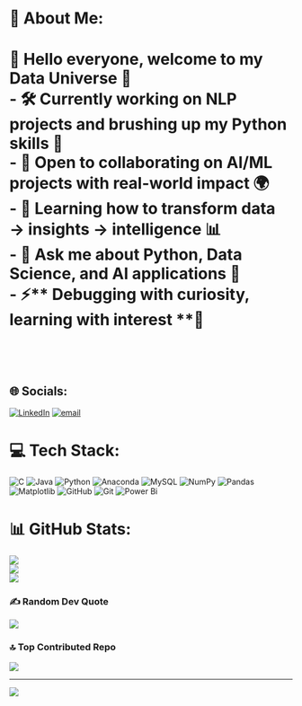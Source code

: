 # 💫 About Me:
# 👋 Hello everyone, welcome to my Data Universe 🌌  <br>- 🛠️ Currently working on **NLP projects** and brushing up my **Python skills** 🐍  <br>- 🤝 Open to collaborating on **AI/ML projects with real-world impact** 🌍  <br>- 🌱 Learning how to transform **data → insights → intelligence** 📊  <br>- 💬 Ask me about **Python, Data Science, and AI applications** 🤖  <br>- ⚡** Debugging with curiosity, learning with interest **🚀<br><br><br>


## 🌐 Socials:
[![LinkedIn](https://img.shields.io/badge/LinkedIn-%230077B5.svg?logo=linkedin&logoColor=white)](https://linkedin.com/in/www.linkedin.com/in/meenakshipalai) [![email](https://img.shields.io/badge/Email-D14836?logo=gmail&logoColor=white)](mailto:pmeenakshi1802@gmail.com) 

# 💻 Tech Stack:
![C](https://img.shields.io/badge/c-%2300599C.svg?style=flat-square&logo=c&logoColor=white) ![Java](https://img.shields.io/badge/java-%23ED8B00.svg?style=flat-square&logo=openjdk&logoColor=white) ![Python](https://img.shields.io/badge/python-3670A0?style=flat-square&logo=python&logoColor=ffdd54) ![Anaconda](https://img.shields.io/badge/Anaconda-%2344A833.svg?style=flat-square&logo=anaconda&logoColor=white) ![MySQL](https://img.shields.io/badge/mysql-4479A1.svg?style=flat-square&logo=mysql&logoColor=white) ![NumPy](https://img.shields.io/badge/numpy-%23013243.svg?style=flat-square&logo=numpy&logoColor=white) ![Pandas](https://img.shields.io/badge/pandas-%23150458.svg?style=flat-square&logo=pandas&logoColor=white) ![Matplotlib](https://img.shields.io/badge/Matplotlib-%23ffffff.svg?style=flat-square&logo=Matplotlib&logoColor=black) ![GitHub](https://img.shields.io/badge/github-%23121011.svg?style=flat-square&logo=github&logoColor=white) ![Git](https://img.shields.io/badge/git-%23F05033.svg?style=flat-square&logo=git&logoColor=white) ![Power Bi](https://img.shields.io/badge/power_bi-F2C811?style=flat-square&logo=powerbi&logoColor=black)
# 📊 GitHub Stats:
![](https://github-readme-stats.vercel.app/api?username=Meenakshi-1802&theme=highcontrast&hide_border=false&include_all_commits=true&count_private=true)<br/>
![](https://nirzak-streak-stats.vercel.app/?user=Meenakshi-1802&theme=highcontrast&hide_border=false)<br/>
![](https://github-readme-stats.vercel.app/api/top-langs/?username=Meenakshi-1802&theme=highcontrast&hide_border=false&include_all_commits=true&count_private=true&layout=compact)

### ✍️ Random Dev Quote
![](https://quotes-github-readme.vercel.app/api?type=horizontal&theme=dark)

### 🔝 Top Contributed Repo
![](https://github-contributor-stats.vercel.app/api?username=Meenakshi-1802&limit=5&theme=highcontrast&combine_all_yearly_contributions=true)

---
[![](https://visitcount.itsvg.in/api?id=Meenakshi-1802&icon=2&color=7)](https://visitcount.itsvg.in)

<!-- Proudly created with GPRM ( https://gprm.itsvg.in ) -->
